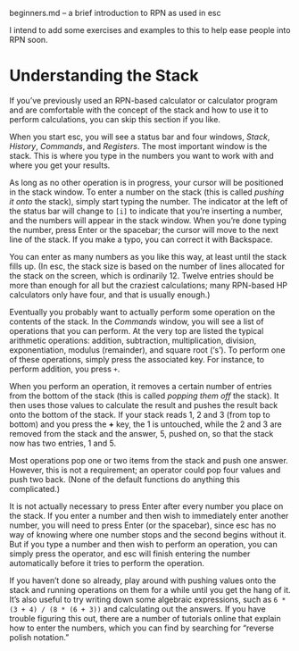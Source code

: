 beginners.md – a brief introduction to RPN as used in esc

I intend to add some exercises and examples to this to help ease people into RPN soon.

Understanding the Stack
=======================

If you’ve previously used an RPN-based calculator or calculator program and are
comfortable with the concept of the stack and how to use it to perform
calculations, you can skip this section if you like.

When you start esc, you will see a status bar and four windows, *Stack*,
*History*, *Commands*, and *Registers*. The most important window is the stack.
This is where you type in the numbers you want to work with and where you get
your results.

As long as no other operation is in progress, your cursor will be positioned in
the stack window. To enter a number on the stack (this is called *pushing it
onto* the stack), simply start typing the number. The indicator at the left of
the status bar will change to `[i]` to indicate that you’re inserting a number,
and the numbers will appear in the stack window. When you’re done typing the
number, press Enter or the spacebar; the cursor will move to the next line of
the stack. If you make a typo, you can correct it with Backspace.

You can enter as many numbers as you like this way, at least until the stack
fills up. (In esc, the stack size is based on the number of lines allocated for
the stack on the screen, which is ordinarily 12. Twelve entries should be more
than enough for all but the craziest calculations; many RPN-based HP calculators
only have four, and that is usually enough.)

Eventually you probably want to actually perform some operation on the contents
of the stack. In the *Commands* window, you will see a list of operations that
you can perform. At the very top are listed the typical arithmetic operations:
addition, subtraction, multiplication, division, exponentiation, modulus
(remainder), and square root (‘s’). To perform one of these operations, simply
press the associated key. For instance, to perform addition, you press `+`.

When you perform an operation, it removes a certain number of entries from the
bottom of the stack (this is called *popping them off* the stack). It then uses
those values to calculate the result and pushes the result back onto the bottom
of the stack. If your stack reads 1, 2 and 3 (from top to bottom) and you press
the **+** key, the 1 is untouched, while the 2 and 3 are removed from the stack
and the answer, 5, pushed on, so that the stack now has two entries, 1 and 5.

Most operations pop one or two items from the stack and push one answer.
However, this is not a requirement; an operator could pop four values and push
two back. (None of the default functions do anything this complicated.)

It is not actually necessary to press Enter after every number you place on the
stack. If you enter a number and then wish to immediately enter another number,
you will need to press Enter (or the spacebar), since esc has no way of knowing
where one number stops and the second begins without it. But if you type a
number and then wish to perform an operation, you can simply press the operator,
and esc will finish entering the number automatically before it tries to perform
the operation.

If you haven’t done so already, play around with pushing values onto the stack
and running operations on them for a while until you get the hang of it. It’s
also useful to try writing down some algebraic expressions, such as `6 * (3 + 4)
/ (8 * (6 + 3))` and calculating out the answers. If you have trouble figuring this
out, there are a number of tutorials online that explain how to enter the
numbers, which you can find by searching for “reverse polish notation.”

